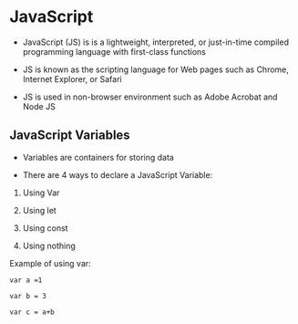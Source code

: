 # JavaScript #

- JavaScript (JS) is is a lightweight, interpreted, or just-in-time compiled programming language with first-class functions

- JS is known as the scripting language for Web pages such as Chrome, Internet Explorer, or Safari

- JS is used in non-browser environment such as Adobe Acrobat and Node JS

## **JavaScript Variables** ##

- Variables are containers for storing data

- There are 4 ways to declare a JavaScript Variable:

1. Using Var

2. Using let

3. Using const

4. Using nothing

Example of using var:

    var a =1

    var b = 3

    var c = a+b
